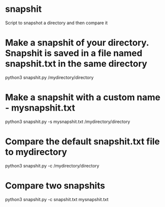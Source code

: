 # snapshit
Script to snapshot a directory and then compare it  

# Make a snapshit of your directory.  Snapshit is saved in a file named snapshit.txt in the same directory  
python3 snapshit.py /mydirectory/directory  
  
# Make a snapshit with a custom name - mysnapshit.txt    
python3 snapshit.py -s mysnapshit.txt  /mydirectory/directory

# Compare the default snapshit.txt file to mydirectory  
python3 snapshit.py -c /mydirectory/directory

# Compare two snapshits  
python3 snapshit.py -c snapshit.txt mysnapshit.txt  
